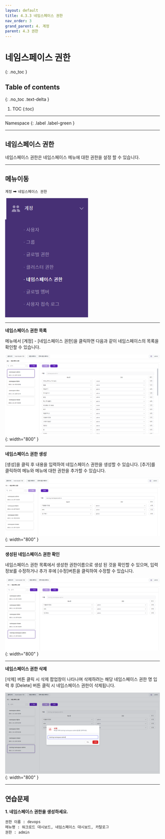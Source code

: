 ```yaml
---
layout: default
title: 4.3.3 네임스페이스 권한
nav_order: 3
grand_parent: 4. 계정
parent: 4.3 권한
---
```


# 네임스페이스 권한
{: .no_toc }

## Table of contents
{: .no_toc .text-delta }

1. TOC
{:toc}

---

<div class="code-example" markdown="1">
Namespace
{: .label .label-green }
</div>

---

## 네임스페이스 권한
네임스페이스 권한은 네임스페이스 메뉴에 대한 권한을 설정 할 수 있습니다.

---

## 메뉴이동
`계정` ➡ `네임스페이스 권한`

![ns.png](/assets/images/auth/ns.png)

---

**네임스페이스 권한 목록**

메뉴에서 [계정] - [네임스페이스 권한]을 클릭하면 다음과 같이 네임스페이스의 목록을 확인할 수 있습니다.

![4_account-auth-namespace.png](/assets/images/auth/4_account-auth-namespace.png){: width="800" }

---

**네임스페이스 권한 생성**

[생성]을 클릭 후 내용을 입력하여 네임스페이스 권한을 생성할 수 있습니다. [추가]를 클릭하여 메뉴와 메뉴에 대한 권한을 추가할 수 있습니다.

![4_account-auth-namespace-create.png](/assets/images/auth/4_account-auth-namespace-create.png){: width="800" }

---

**생성된 네임스페이스 권한 확인**

네임스페이스 권한 목록에서 생성한 권한이름으로 생성 된 것을 확인할 수 있으며, 입력 정보를 수정하거나 추가 후에 [수정]버튼을 클릭하여 수정할 수 있습니다.

![4_account-auth-namespace-create-success.png](/assets/images/auth/4_account-auth-namespace-create-success.png){: width="800" }

---

**네임스페이스 권한 삭제**

[삭제] 버튼 클릭 시 삭제 팝업창이 나타나며 삭제하려는 해당 네임스페이스 권한 명 입력 후 [Delete] 버튼 클릭 시 네임스페이스 권한이 삭제됩니다.

![4_account-auth-namespace-delete-confirm.png](/assets/images/auth/4_account-auth-namespace-delete-confirm.png){: width="800" }

---

## 연습문제

**1. 네임스페이스 권한을 생성하세요.**

```
권한 이름 : devops
메뉴명 : 워크로드 대시보드, 네임스페이스 대시보드, 카탈로그
권한 : admin
```